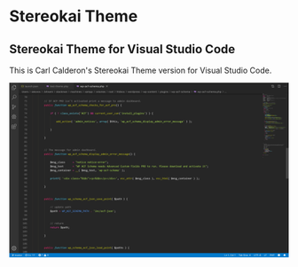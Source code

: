 # Stereokai Theme
## Stereokai Theme for Visual Studio Code
This is Carl Calderon's Stereokai Theme version for Visual Studio Code.

![Stereokai Theme](/stereokai-theme.png)

